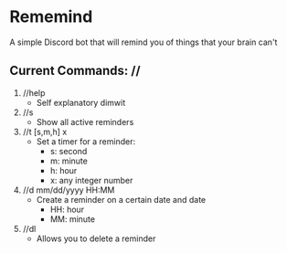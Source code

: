 # Rememind
A simple Discord bot that will remind you of things that your brain can't

## Current Commands: //
1. //help
   - Self explanatory dimwit
2. //s
   - Show all active reminders
3. //t [s,m,h] x
   - Set a timer for a reminder:
       - s: second
       - m: minute
       - h: hour
       - x: any integer number
4. //d mm/dd/yyyy HH:MM
   - Create a reminder on a certain date and date
       - HH: hour
       - MM: minute
5. //dl
   - Allows you to delete a reminder
